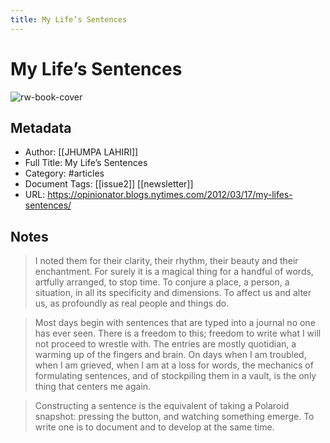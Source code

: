 ```yaml
---
title: My Life’s Sentences
---
```

# My Life’s Sentences

![rw-book-cover](https://readwise-assets.s3.amazonaws.com/static/images/article4.6bc1851654a0.png)

## Metadata
- Author: [[JHUMPA LAHIRI]]
- Full Title: My Life’s Sentences
- Category: #articles
- Document Tags: [[issue2]] [[newsletter]] 
- URL: https://opinionator.blogs.nytimes.com/2012/03/17/my-lifes-sentences/

## Notes
> I noted them for their clarity, their rhythm, their beauty and their enchantment. For surely it is a magical thing for a handful of words, artfully arranged, to stop time. To conjure a place, a person, a situation, in all its specificity and dimensions. To affect us and alter us, as profoundly as real people and things do.

> Most days begin with sentences that are typed into a journal no one has ever seen. There is a freedom to this; freedom to write what I will not proceed to wrestle with. The entries are mostly quotidian, a warming up of the fingers and brain. On days when I am troubled, when I am grieved, when I am at a loss for words, the mechanics of formulating sentences, and of stockpiling them in a vault, is the only thing that centers me again.

> Constructing a sentence is the equivalent of taking a Polaroid snapshot: pressing the button, and watching something emerge. To write one is to document and to develop at the same time.

